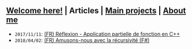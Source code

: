 ## [Welcome here!](index.md) | Articles | [Main projects](projects.md) | [About me](about.md)

- `2017/11/11`: [(FR) Réflexion - Application partielle de fonction en C++](articles/fr/curryfication_cpp.md)
- `2018/04/02`: [(FR) Amusons-nous avec la récursivité (F#)](articles/fr/recursivite.md)

